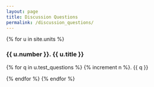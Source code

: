 ```yaml
---
layout: page
title: Discussion Questions
permalink: /discussion_questions/
---
```


{% for u in site.units %}
### {{ u.number }}. {{ u.title }}

{% for q in u.test_questions %}
{% increment n %}. {{ q }}

{% endfor %}
{% endfor %}

